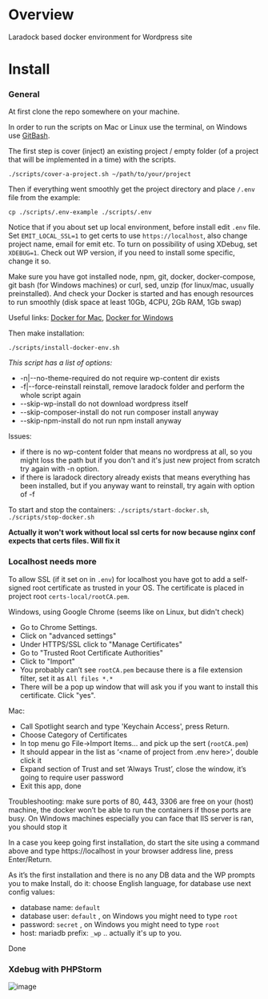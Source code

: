 # Overview
Laradock based docker environment for Wordpress site

# Install

### General

At first clone the repo somewhere on your machine.

In order to run the scripts on Mac or Linux use the terminal, on Windows use [GitBash](https://gitforwindows.org/).

The first step is cover (inject) an existing project / empty folder (of a project that will be implemented in a time) with the scripts.

`./scripts/cover-a-project.sh ~/path/to/your/project`

Then if everything went smoothly get the project directory and place `/.env` file from the example:

`cp ./scripts/.env-example ./scripts/.env`

Notice that if you about set up local environment, before install edit `.env` file. Set `EMIT_LOCAL_SSL=1` to get certs to use `https://localhost`, also change project name, email for emit etc. To turn on possibility of using XDebug, set `XDEBUG=1`. Check out WP version, if you need to install some specific, change it so.

Make sure you have got installed node, npm, git, docker, docker-compose, git bash (for Windows machines) or curl, sed, unzip (for linux/mac, usually preinstalled). And check your Docker is started and has enough resources to run smoothly (disk space at least 10Gb, 4CPU, 2Gb RAM, 1Gb swap)

Useful links: [Docker for Mac](https://download.docker.com/mac/stable/Docker.dmg), [Docker for Windows](https://download.docker.com/win/stable/Docker%20for%20Windows%20Installer.exe)

Then make installation:

`./scripts/install-docker-env.sh`

_This script has a list of options:_
* -n|--no-theme-required do not require wp-content dir exists
* -f|--force-reinstall reinstall, remove laradock folder and perform the whole script again
* --skip-wp-install do not download wordpress itself
* --skip-composer-install do not run composer install anyway
* --skip-npm-install do not run npm install anyway

Issues: 
* if there is no wp-content folder that means no wordpress at all, so you might loss the path but if you don't and it's just new project from scratch try again with -n option.
* if there is laradock directory already exists that means everything has been installed, but if you anyway want to reinstall, try again with option of -f

To start and stop the containers:
`./scripts/start-docker.sh`, 
`./scripts/stop-docker.sh`

**Actually it won't work without local ssl certs for now because nginx conf expects that certs files. Will fix it**

### Localhost needs more

To allow SSL (if it set on in `.env`) for localhost you have got to add a self-signed root certificate as trusted in your OS. The certificate is placed in project root `certs-local/rootCA.pem`.

Windows, using Google Chrome (seems like on Linux, but didn't check)
* Go to Chrome Settings.
* Click on "advanced settings"
* Under HTTPS/SSL click to "Manage Certificates"
* Go to "Trusted Root Certificate Authorities"
* Click to "Import"
* You probably can’t see `rootCA.pem` because there is a file extension filter, set it as `All files *.*`
* There will be a pop up window that will ask you if you want to install this certificate. Click "yes".

Mac:
* Call Spotlight search and type 'Keychain Access', press Return.
* Choose Category of Certificates
* In top menu go File->Import Items… and pick up the sert (`rootCA.pem`)
* It should appear in the list as ‘<name of project from .env here>’, double click it
* Expand section of Trust and set ‘Always Trust’, close the window, it’s going to require user password
* Exit this app, done

Troubleshooting: make sure ports of 80, 443, 3306 are free on your (host) machine, the docker won’t be able to run the containers if those ports are busy. On Windows machines especially you can face that IIS server is ran, you should stop it 

In a case you keep going first installation, do start the site using a command above and type https://localhost in your browser address line, press Enter/Return.

As it’s the first installation and there is no any DB data and the WP prompts you to make Install, do it: choose English language, for database use next config values:
* database name: `default` 
* database user: `default` , on Windows you might need to type `root`
* password: `secret` , on Windows you might need to type `root`
* host: mariadb prefix: `_wp` .. actually it's up to you.

Done 

### Xdebug with PHPStorm

![image](https://user-images.githubusercontent.com/1494325/56646188-c435f780-6687-11e9-84d9-0cf69822ea62.png)
